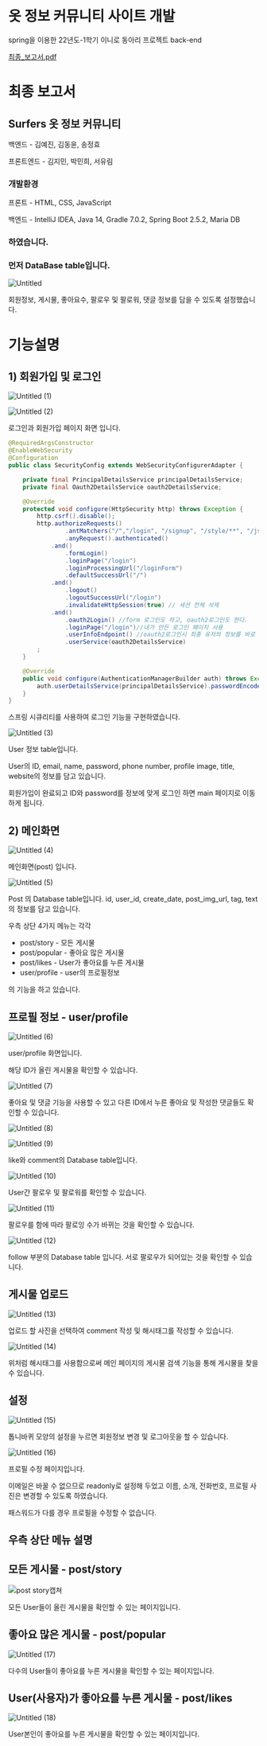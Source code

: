 # 옷 정보 커뮤니티 사이트 개발

spring을 이용한 22년도-1학기 이니로 동아리 프로젝트 back-end

[최종_보고서.pdf](https://github.com/201810777/surfers/files/8999579/_.pdf)

# 최종 보고서

## Surfers 옷 정보 커뮤니티

백엔드 - 김예진, 김동윤, 송정효

프론트엔드 - 김지민, 박민희, 서유림

### 개발환경

프론트 - HTML, CSS, JavaScript

백엔드 - IntelliJ IDEA, Java 14, Gradle 7.0.2, Spring Boot 2.5.2, Maria DB

### 하였습니다.

### 먼저 DataBase table입니다.

![Untitled](https://user-images.githubusercontent.com/79832986/226159933-68aa0da7-dda6-40f7-9b8b-30daf5fcaf0d.png)

회원정보, 게시물, 좋아요수, 팔로우 및 팔로워, 댓글 정보를 담을 수 있도록 설정했습니다.

# 기능설명

## 1) 회원가입 및 로그인

![Untitled (1)](https://user-images.githubusercontent.com/79832986/226159961-2faa4313-7231-42ce-8085-27512bfe046f.png)

![Untitled (2)](https://user-images.githubusercontent.com/79832986/226159965-7f156eeb-0c71-4eb4-842e-097acc0d4e20.png)

로그인과 회원가입 페이지 화면 입니다.

```java
@RequiredArgsConstructor
@EnableWebSecurity
@Configuration
public class SecurityConfig extends WebSecurityConfigurerAdapter {

    private final PrincipalDetailsService principalDetailsService;
    private final Oauth2DetailsService oauth2DetailsService;

    @Override
    protected void configure(HttpSecurity http) throws Exception {
        http.csrf().disable();
        http.authorizeRequests()
                .antMatchers("/","/login", "/signup", "/style/**", "/js/**", "/img/**").permitAll()
                .anyRequest().authenticated()
            .and()
                .formLogin()
                .loginPage("/login")
                .loginProcessingUrl("/loginForm")
                .defaultSuccessUrl("/")
            .and()
                .logout()
                .logoutSuccessUrl("/login")
                .invalidateHttpSession(true) // 세션 전체 삭제
            .and()
                .oauth2Login() //form 로그인도 하고, oauth2로그인도 한다.
                .loginPage("/login")//내가 만든 로그인 페이지 사용
                .userInfoEndpoint() //oauth2로그인시 최종 유저의 정보를 바로 받아온다.
                .userService(oauth2DetailsService)
        ;
    }

    @Override
    public void configure(AuthenticationManagerBuilder auth) throws Exception {
        auth.userDetailsService(principalDetailsService).passwordEncoder(new BCryptPasswordEncoder());
    }
}
```

스프링 시큐리티를 사용하여 로그인 기능을 구현하였습니다.

![Untitled (3)](https://user-images.githubusercontent.com/79832986/226159981-9ac33998-1a9d-4d56-84f5-11de0a935646.png)

User 정보 table입니다. 

User의 ID, email, name, password, phone number, profile image, title, website의 정보를 담고 있습니다.

회원가입이 완료되고 ID와 password를 정보에 맞게 로그인 하면 main 페이지로 이동하게 됩니다.

## 2) 메인화면

![Untitled (4)](https://user-images.githubusercontent.com/79832986/226159992-4af70b69-538a-45a2-a7fe-60cab7574cb3.png)

메인화면(post) 입니다. 

![Untitled (5)](https://user-images.githubusercontent.com/79832986/226160002-4ac6d33e-f0fb-4f79-9f8c-563b99048fd6.png)

Post 의 Database table입니다. id, user_id, create_date, post_img_url, tag, text의 정보를 담고 있습니다.

우측 상단 4가지 메뉴는 각각 

- post/story - 모든 게시물
- post/popular - 좋아요 많은 게시물
- post/likes - User가 좋아요를 누른 게시물
- user/profile - user의 프로필정보

의 기능을 하고 있습니다.

## 프로필 정보 - user/profile

![Untitled (6)](https://user-images.githubusercontent.com/79832986/226160110-57b549a1-4b2b-4dfb-90bf-e9f7a223d6f7.png)

user/profile 화면입니다.

해당 ID가 올린 게시물을 확인할 수 있습니다.

![Untitled (7)](https://user-images.githubusercontent.com/79832986/226160024-bb330c0c-807c-44ee-962e-350fef6ff256.png)

좋아요 및 댓글 기능을 사용할 수 있고 다른 ID에서 누른 좋아요 및 작성한 댓글들도 확인할 수 있습니다.

![Untitled (8)](https://user-images.githubusercontent.com/79832986/226160037-5c3bfab3-0ee1-494c-8fe7-9d81e0955284.png)

![Untitled (9)](https://user-images.githubusercontent.com/79832986/226160146-0e2ff1fc-45dd-44e6-aee3-17bd054c2e42.png)

like와 comment의 Database table입니다. 

![Untitled (10)](https://user-images.githubusercontent.com/79832986/226160150-ae302ec1-1924-43bb-b1a2-37b7b895ef05.png)

User간 팔로우 및 팔로워를 확인할 수 있습니다.

![Untitled (11)](https://user-images.githubusercontent.com/79832986/226160172-33fd2a22-4cc4-404d-9018-3f790e8194bc.png)

팔로우를 함에 따라 팔로잉 수가 바뀌는 것을 확인할 수 있습니다.

![Untitled (12)](https://user-images.githubusercontent.com/79832986/226160178-bf6c9010-3264-4b2c-9863-9213520e5190.png)

follow 부분의 Database table 입니다. 서로 팔로우가 되어있는 것을 확인할 수 있습니다.

## 게시물 업로드

![Untitled (13)](https://user-images.githubusercontent.com/79832986/226160197-361ee0c7-a914-4b34-a8d1-47c129d14ce8.png)

업로드 할 사진을 선택하여 comment 작성 및 해시태그를 작성할 수 있습니다. 

![Untitled (14)](https://user-images.githubusercontent.com/79832986/226160214-cfb77c4c-3c7f-4c8b-ab2b-f0c7b51edbfb.png)

위처럼 해시태그를 사용함으로써 메인 페이지의 게시물 검색 기능을 통해 게시물을 찾을 수 있습니다.

## 설정

![Untitled (15)](https://user-images.githubusercontent.com/79832986/226160243-ecf88a78-16a6-42c3-aa53-61474d765427.png)

톱니바퀴 모양의 설정을 누르면 회원정보 변경 및 로그아웃을 할 수 있습니다.

![Untitled (16)](https://user-images.githubusercontent.com/79832986/226160267-9b670293-261e-43f0-938c-ed8199715d26.png)

프로필 수정 페이지입니다.

이메일은 바꿀 수 없으므로 readonly로 설정해 두었고 이름, 소개, 전화번호, 프로필 사진은 변경할 수 있도록 하였습니다.

패스워드가 다를 경우 프로필을 수정할 수 없습니다.

## 우측 상단 메뉴 설명

## 모든 게시물 - post/story

![post story캡쳐](https://user-images.githubusercontent.com/79832986/226160277-37a9d967-0043-42cc-b613-73909145fcee.png)

모든 User들이 올린 게시물을 확인할 수 있는 페이지입니다.

## 좋아요 많은 게시물 - post/popular

![Untitled (17)](https://user-images.githubusercontent.com/79832986/226160290-85dd3590-fd1f-4968-8f37-c73475cc0204.png)

다수의 User들이 좋아요를 누른 게시물을 확인할 수 있는 페이지입니다.

## User(사용자)가 좋아요를 누른 게시물 - post/likes

![Untitled (18)](https://user-images.githubusercontent.com/79832986/226160299-b6ef1951-a517-498a-84ba-8dbaefcf9b11.png)

User본인이 좋아요를 누른 게시물을 확인할 수 있는 페이지입니다.

